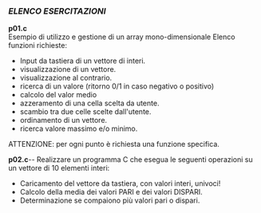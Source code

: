 ### *ELENCO ESERCITAZIONI*

**p01.c**  
Esempio di utilizzo e gestione di un array mono-dimensionale
   Elenco funzioni richieste:
   - Input da tastiera di un vettore di interi.
   - visualizzazione di un vettore.
   - visualizzazione al contrario.
   - ricerca di un valore (ritorno 0/1 in caso negativo o positivo)
   - calcolo del valor medio
   - azzeramento di una cella scelta da utente.
   - scambio tra due celle scelte dall'utente.
   - ordinamento di un vettore.
   - ricerca valore massimo e/o minimo.
   
   ATTENZIONE:
   per ogni punto è richiesta una funzione specifica.

**p02.c**--
Realizzare un programma C che esegua le seguenti operazioni su un vettore
di 10 elementi interi:
   - Caricamento del vettore da tastiera, con valori interi, univoci!
   - Calcolo della media dei valori PARI e dei valori DISPARI.
   - Determinazione se compaiono più valori pari o dispari.

